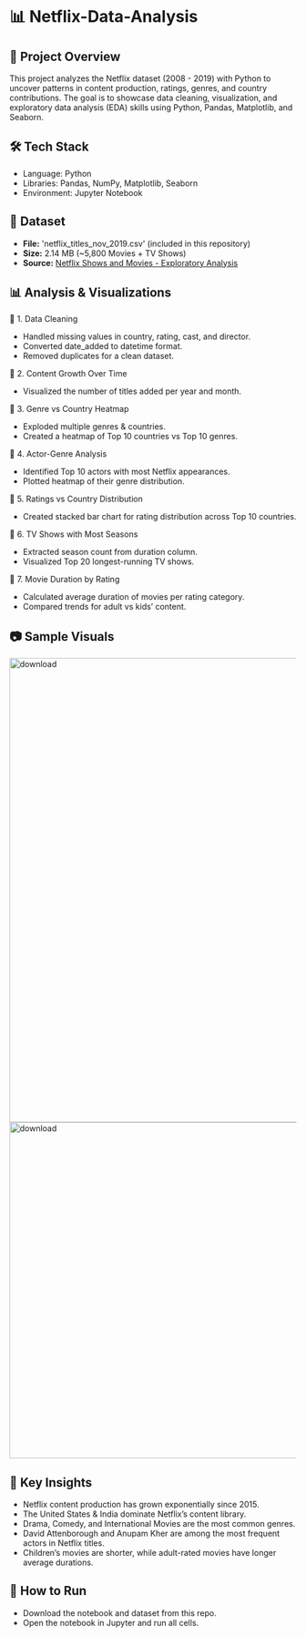 # 📊 Netflix-Data-Analysis
## 📌 Project Overview
This project analyzes the Netflix dataset (2008 - 2019) with Python to uncover patterns in content production, ratings, genres, and country contributions.
The goal is to showcase data cleaning, visualization, and exploratory data analysis (EDA) skills using Python, Pandas, Matplotlib, and Seaborn.

## 🛠️ Tech Stack
- Language: Python
- Libraries: Pandas, NumPy, Matplotlib, Seaborn
- Environment: Jupyter Notebook

## 📂 Dataset
- **File:** 'netflix_titles_nov_2019.csv' (included in this repository)
- **Size:** 2.14 MB (~5,800 Movies + TV Shows)
- **Source:** [Netflix Shows and Movies - Exploratory Analysis](https://www.kaggle.com/code/shivamb/netflix-shows-and-movies-exploratory-analysis/input)

## 📊 Analysis & Visualizations
🔹 1. Data Cleaning
- Handled missing values in country, rating, cast, and director.
- Converted date_added to datetime format.
- Removed duplicates for a clean dataset.

🔹 2. Content Growth Over Time
- Visualized the number of titles added per year and month.

🔹 3. Genre vs Country Heatmap
- Exploded multiple genres & countries.
- Created a heatmap of Top 10 countries vs Top 10 genres.

🔹 4. Actor-Genre Analysis
- Identified Top 10 actors with most Netflix appearances.
- Plotted heatmap of their genre distribution.

🔹 5. Ratings vs Country Distribution
- Created stacked bar chart for rating distribution across Top 10 countries.

🔹 6. TV Shows with Most Seasons
- Extracted season count from duration column.
- Visualized Top 20 longest-running TV shows.

🔹 7. Movie Duration by Rating
- Calculated average duration of movies per rating category.
- Compared trends for adult vs kids’ content.

## 📷 Sample Visuals
<img width="1019" height="815" alt="download" src="https://github.com/user-attachments/assets/7b6a1c32-ee8a-4f12-a3fc-543fd569dc9b" />
<img width="1190" height="590" alt="download" src="https://github.com/user-attachments/assets/1b21a6aa-af9a-49e2-a76d-e141383664c3" />

## 📌 Key Insights
- Netflix content production has grown exponentially since 2015.
- The United States & India dominate Netflix’s content library.
- Drama, Comedy, and International Movies are the most common genres.
- David Attenborough and Anupam Kher are among the most frequent actors in Netflix titles.
- Children’s movies are shorter, while adult-rated movies have longer average durations.

## 🚀 How to Run
- Download the notebook and dataset from this repo.
- Open the notebook in Jupyter and run all cells.

